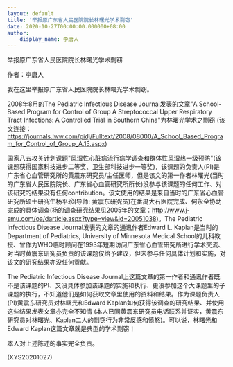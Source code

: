 ```yaml
---
layout: default
title: '举报原广东省人民医院院长林曙光学术剽窃'
date: 2020-10-27T00:00:00.000000+08:00
author:
    display_name: 李唐人
---
```


举报原广东省人民医院院长林曙光学术剽窃

作者：李唐人

我在这里举报原广东省人民医院院长林曙光学术剽窃。

2008年8月的The Pediatric Infectious Disease Journal发表的文章"A School-Based Program for Control of Group A Streptococcal Upper Respiratory Tract Infections: A Controlled Trial in Southern China"为林曙光学术之剽窃 (该文连接：https://journals.lww.com/pidj/Fulltext/2008/08000/A_School_Based_Program_for_Control_of_Group_A.15.aspx)

国家八五攻关计划课题"风湿性心脏病流行病学调查和群体性风湿热一级预防"(该课题获得国家科技进步二等奖、卫生部科技进步一等奖)，该课题的负责人(PI)是广东省心血管研究所的黄震东研究员/主任医师，但是该文的第一作者林曙光(当时的广东省人民医院院长、广东省心血管研究所所长)没参与该课题的任何工作、对该研究的结果没有任何contribution。该文使用的结果是来自当时的广东省心血管研究所硕士研究生杨平珍(导师: 黄震东研究员)在番禺大石医院完成、何永全协助完成的具体调查(杨的调查研究结果见2005年的文章：http://www.j-smu.com/oa/darticle.aspx?type=view&id=20051038)。The Pediatric Infectious Disease Journal发表的文章的通讯作者Edward L. Kaplan是当时的Department of Pediatrics, University of Minnesota Medical School的儿科教授、曾作为WHO临时顾问在1993年短期访问广东省心血管研究所进行学术交流、对当时黄震东研究员负责的该课题仅给予建议，但未参与任何具体计划和实施，对该文的研究结果亦没任何贡献。

The Pediatric Infectious Disease Journal上这篇文章的第一作者和通讯作者既不是该课题的PI、又没具体参加该课题的实施和执行、更没参加这个大课题里的子课题的执行，不知道他们是如何获取文章里使用的资料和结果。作为课题负责人(PI)黄震东研究员对林曙光和Edward Kaplan如何获得该调查的研究结果、并使用这些结果发表文章亦完全不知情 (本人已同黄震东研究员电话联系并证实，黄震东研究员对林曙光、Kaplan二人的剽窃行为非常反感和愤怒)。可以说，林曙光和Edward Kaplan这篇文章就是典型的学术剽窃！

本人对上述陈述的事实完全负责。

(XYS20201027)

